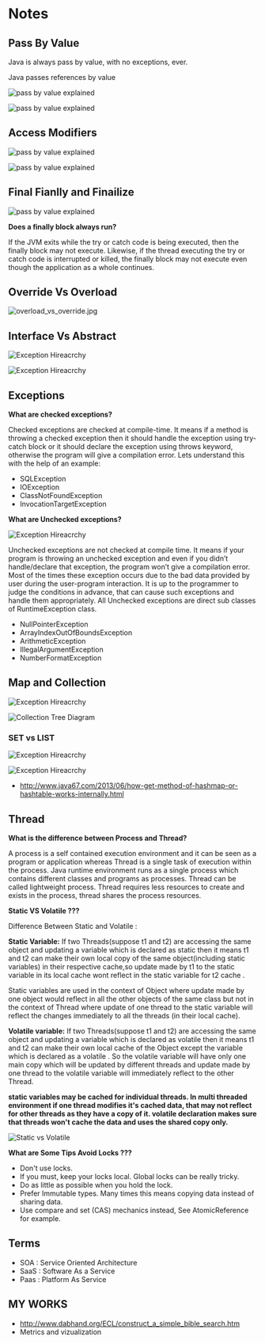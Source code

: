# Notes

## Pass By Value

Java is always pass by value, with no exceptions, ever.

Java passes references by value

![pass by value explained](pass_by_value.jpg "pass_by_value.jpg")

![pass by value explained](pass_by_value_explained.jpg "pass_by_value_explained.jpg")

## Access Modifiers

![pass by value explained](priavte_protected_public.jpg "priavte_protected_public.jpg")

![pass by value explained](ppp_spc.jpg "ppp_spc.jpg")

## Final Fianlly and Finailize

![pass by value explained](final_finailly_fianalize.jpg "final_finailly_fianalize.jpg")

**Does a finally block always run?**

If the JVM exits while the try or catch code is being executed, then the finally block may not execute. Likewise, if the thread executing the try or catch code is interrupted or killed, the finally block may not execute even though the application as a whole continues.

## Override Vs Overload

![overload_vs_override.jpg](overload_vs_override.jpg "overload_vs_override.jpg")

## Interface Vs Abstract

![Exception Hireacrchy](interface_vs_abstract.jpg "interface_vs_abstract.jpg")

![Exception Hireacrchy](JavaInterface.jpg "JavaInterface.jpg")

## Exceptions

**What are checked exceptions?**

Checked exceptions are checked at compile-time.
It means if a method is throwing a checked exception then it should handle the exception using try-catch block or it should declare the exception using throws keyword, otherwise the program will give a compilation error.
Lets understand this with the help of an example:

- SQLException
- IOException
- ClassNotFoundException
- InvocationTargetException

**What are Unchecked exceptions?**

![Exception Hireacrchy](exception_hireacrchy.jpg "exception_hireacrchy.jpg")

Unchecked exceptions are not checked at compile time.
It means if your program is throwing an unchecked exception and even if you didn’t handle/declare that exception, the program won’t give a compilation error.
Most of the times these exception occurs due to the bad data provided by user during the user-program interaction.
It is up to the programmer to judge the conditions in advance, that can cause such exceptions and handle them appropriately. All Unchecked exceptions are direct sub classes of RuntimeException class.

- NullPointerException
- ArrayIndexOutOfBoundsException
- ArithmeticException
- IllegalArgumentException
- NumberFormatException

## Map and Collection

![Exception Hireacrchy](map_and_collection.jpg "map_and_collection.jpg")

![Collection Tree Diagram](collection_tree_diagram.jpg "collection_tree_diagram.jpg")

### SET vs LIST

![Exception Hireacrchy](list_vs_set.jpg "list_vs_set.jpg")

![Exception Hireacrchy](list_vs_set2.jpg "list_vs_set2.jpg")

- <http://www.java67.com/2013/06/how-get-method-of-hashmap-or-hashtable-works-internally.html>

## Thread

**What is the difference between Process and Thread?**

A process is a self contained execution environment and it can be seen as a program or application whereas Thread is a single task of execution within the process. Java runtime environment runs as a single process which contains different classes and programs as processes. Thread can be called lightweight process. Thread requires less resources to create and exists in the process, thread shares the process resources.

**Static VS Volatile ???**

Difference Between Static and Volatile :

**Static Variable:** If two Threads(suppose t1 and t2) are accessing the same object and updating a variable which is declared as static then it means t1 and t2 can make their own local copy of the same object(including static variables) in their respective cache,so update made by t1 to the static variable in its local cache wont reflect in the static variable for t2 cache .

Static variables are used in the context of Object where update made by one object would reflect in all the other objects of the same class but not in the context of Thread where update of one thread to the static variable will reflect the changes immediately to all the threads (in their local cache).

**Volatile variable:** If two Threads(suppose t1 and t2) are accessing the same object and updating a variable which is declared as volatile then it means t1 and t2 can make their own local cache of the Object except the variable which is declared as a volatile . So the volatile variable will have only one main copy which will be updated by different threads and update made by one thread to the volatile variable will immediately reflect to the other Thread.

**static variables may be cached for individual threads. In multi threaded environment if one thread modifies it's cached data, that may not reflect for other threads as they have a copy of it.
volatile declaration makes sure that threads won't cache the data and uses the shared copy only.**

![Static vs Volatile](static_volatile.jpg "static_volatile.jpg")

**What are Some Tips Avoid Locks ???**

- Don't use locks.
- If you must, keep your locks local. Global locks can be really tricky.
- Do as little as possible when you hold the lock.
- Prefer Immutable types. Many times this means copying data instead of sharing data.
- Use compare and set (CAS) mechanics instead, See AtomicReference for example.

## Terms

- SOA  : Service Oriented Architecture
- SaaS : Software As a Service
- Paas : Platform As Service

## MY WORKS

- <http://www.dabhand.org/ECL/construct_a_simple_bible_search.htm>
- Metrics and vizualization